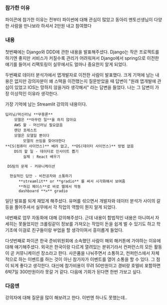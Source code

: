 ### 참가한 이유
파이콘에 참가한 이유는 전부터 파이썬에 대해 관심이 많았고 동아리 멘토선생님이 다양한 사람을 만나보라 하셔서 2만원 내고 참여했다
### 내용
첫번째에는 Django와 DDD에 관한 내용을 발표해주셨다. Django는 작은 프로젝트를 하기엔 좋지만 서비스가 커질수록 관리가 어려워져서 Django에서 spring으로 이전한 얘기를 들어서 리팩토링이 실무에서도 얼마나 중요한지 알게 되었다.

두번째로 데이터 분석가에서 앱개발자로 이전한 사람이 발표했다. 크게 기억에 남는 내용은 없지만 강의자분이 왜 스택을 이전했는지 질문받았을 때 답변이 "원래 앱개발에 관심이 있었고 IOS는 망하지 않을거라 생각해서" 라는 답변을 들었다. 나는 그 답변이 가장 이상적인 이유라 생각한다.

가장 기억에 남는 Streamlit 강의의 내용이다.
```
딥러닝/머신러닝 **무용론**
	모델은 **아무런 일**을 하지 않아요
	AWS 왈 - 머신러닝 필요없음
	랜던 포레스트
	모델은 모델일 뿐이다
		모델의 쓰임을 찾아야한다
**CS(컴퓨터 사이언스)** 배려 없고, **DS(데이터 사이언스)** 방법 없음
	DS의 할 일 - 데이터로 인사이트 뽑기
		실제 : React 배우기

 DS팀의 문제 - 커뮤니케이션

  현실적인 답안 - 비전공자와 소통하기
	  **streamlit** or **gradio** 를 써서 시각화해서 보여줌
	  **허깅 페이스**로 바로 웹에서 작동
	  dashboard **>** gradio
```
일단 발표를 되게 재밌게 해주셨다. 유머를 섞으면서 개발자와 데이터 분석가 사이의 갈등을 풀어주셔서 실무에서 각 직업의 역할이 뭔지 알게 되었다. 

네번째로 업무 자동화에 대해 강의해주셨다. 근데 내용이 합법적인 내용은 아니여서 자세히는 못들었지만 크롤링같이 정보를 가져오는 작업이 돈을 쉽게 벌 수 있기도 하고 학기초에 이걸로 친구들이랑 부업을 할 생각이여서 흥미롭게 들었다.

다섯번째로 파이콘 한국 준비위원회에 소속했던 사람이 해외 해커톤에 가야하는 이유에 대해 얘기해주셨다. 외국은 한국이랑 다르게 열려있는 분위기라서 컨퍼런스의 모든 활동이 곧 커뮤니케이션 장소라고 한다. 사은품을 나눠주면서 소통하고, 컨퍼런스에서 자체적으로 하는 이벤트를 하는 것이 아닌 참가자가 이벤트를 열어 소통을 할 수 있다. 그 점이 되게 좋다고 생각한다. 대신에 참가비용이 무려 50만원이고 경비랑 호텔비 포함하면 6박7일 300만원이라 못갈 거 같다. 다음에 기회가 된다면 한번 가보고 싶다.


### 다음엔
강의자에 대해 질문을 많이 해보려고 한다. 이번엔 하나도 못했는데..